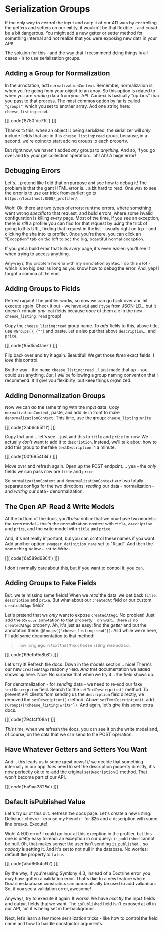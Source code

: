 # Serialization Groups

If the only way to control the input and output of our API was by controlling
the getters and setters on our entity, it wouldn't be that flexible... and
*could* be a bit dangerous. You might add a new getter or setter method for
something internal and not realize that you were exposing new data in your API!

The solution for this - and the way that I recommend doing things in all cases -
is to use serialization groups.

## Adding a Group for Normalization

In the annotation, add `normalizationContext`. Remember, normalization is
when you're going from your object to an array. So this option is related to when
you are *reading* data from your API. Context is basically "options" that you pass
to that process. The most common option by far is called `"groups"`, which you
set to another array. Add one string here: `cheese_listing:read`.

[[[ code('8750fdc710') ]]]

Thanks to this, when an object is being serialized, the serializer will *only*
include fields that are in this `cheese_listing:read` group, because, in a second,
we're going to start adding groups to each property.

But right now, we haven't added *any* groups to *anything*. And so, if you go over
and try your get collection operation... oh! Ah! A huge error!

## Debugging Errors

Let's... pretend like I did that on purpose and see how to debug it! The problem is
that the giant HTML error is... a bit hard to read. One way to see the error is
to use our trick from earlier: go to `https://localhost:8000/_profiler/`.

Woh! Ok, there are two types of errors: runtime errors, where something went wrong
*specific* to that request, and build errors, where some invalid configuration
is killing *every* page. Most of the time, if you see an exception, there is *still*
a profiler you can find for that request by using the trick of going to this URL,
finding that request in the list - usually right on top - and clicking the sha
into its profiler. Once you're there, you can click an "Exception" tab on the left
to see the big, beautiful normal exception.

If you get a build error that kills *every* page, it's even easier: you'll see it
when trying to access anything.

Anyways, the problem here is with my annotation syntax. I do this a lot - which
is no big deal as long as you know how to debug the error. And, yep! I forgot a
comma at the end.

## Adding Groups to Fields

Refresh again! The profiler works, so now we can go back over and hit execute again.
Check it out - we have `@id` and `@type` from JSON-LD... but it doesn't contain
*any* real fields because *none* of them are in the new `cheese_listing:read` group!

Copy the `cheese_listing:read` group name. To *add* fields to this, above title,
use `@Groups()`, `{""}` and paste. Let's also put that above `description`...
and `price`.

[[[ code('85d5a41aee') ]]]

Flip back over and try it again. Beautiful! We get those *three* exact fields.
I *love* this control.

By the way - the name `cheese_listing:read`... I just made that up - you could
use anything. *But*, I *will* be following a group naming convention that I
recommend. It'll give you flexibility, but keep things organized.

## Adding Denormalization Groups

Now we can do the same thing with the input data. Copy `normalizationContext`,
paste, and add `de` in front to make `denormalizationContext`. This time, use
the group: `cheese_listing:write`

[[[ code('2ab6c65f11') ]]]

Copy that and... let's see... just add this to `title` and `price` for now. We
actually *don't* want to add it to `description`. Instead, we'll talk about how
to add this group to the fake `textDescription` in a minute.

[[[ code('00f6954f3d') ]]]

Move over and refresh again. Open up the POST endpoint.... yea - the *only* fields
we can pass now are `title` and `price`!

So `normalizationContext` and `denormalizationContext` are two totally separate
configs for the two directions: *reading* our data - normalization - and *writing*
our data - denormalization.

## The Open API Read & Write Models

At the bottom of the docs, you'll *also* notice that we now have two models: the
*read* model - that's the normalization context with `title`, `description` and
`price`, and the write model with `title` and `price`.

And, it's not really important, but you can control these names if you want. Add
another option: `swagger_definition_name` set to "Read". And then the same thing
below... set to Write.

[[[ code('6a589d6804') ]]]

I don't normally care about this, but if you want to control it, you can.

## Adding Groups to Fake Fields

But, we're missing some fields! When we *read* the data, we get back `title`,
`description` and `price`. But what about our `createdAt` field or our
custom `createdAtAgo` field?

Let's pretend that we *only* want to expose `createdAtAgo`. No problem! Just add
the `@Groups` annotation to that property... oh wait... there *is* no `createdAtAgo`
property. Ah, it's just as easy: find the *getter* and put the annotation there:
`@Groups({"cheese_listing:read"})`. And while we're here, I'll add some documentation
to that method:

> How long ago in text that this cheese listing was added.

[[[ code('69efb9d8b8') ]]]

Let's try it! Refresh the docs. Down in the models section... nice! There's our
new `createdAtAgo` readonly field. *And* that documentation we added shows up
here. Nice! No surprise that when we try it... the field shows up.

For denormalization - for *sending* data - we need to re-add our fake `textDescription`
field. Search for the `setTextDescription()` method. To prevent API clients from
sending us the `description` field directly, we removed the `setDescription()` method.
Above `setTextDescription()`, add `@Groups({"cheese_listing:write"})`. And again,
let's give this some extra docs.

[[[ code('794f4ff08a') ]]]

*This* time, when we refresh the docs, you can see it on the write model and, of
course, on the data that we can send to the POST operation.

## Have Whatever Getters and Setters You Want

And... this leads us to some great news! *If* we decide that something internally
in our app *does* need to set the description property directly, it's now perfectly
ok to re-add the original `setDescription()` method. That won't become part of our API.

[[[ code('ba9aa2825a') ]]]

## Default isPublished Value

Let's try *all* of this out. Refresh the docs page. Let's create
a new listing: Delicious chèvre - excuse my French - for $25 and a description
with some line breaks. Execute!

Woh! A 500 error! I could go look at this exception in the profiler, but this one
is pretty easy to read: an exception in our query: `is_published` cannot be null.
Oh, that makes sense: the user isn't sending `is_published`... so *nobody* is setting
it. And it's set to not null in the database. No worries: default the property
to `false`.

[[[ code('a5d6654c9b') ]]]

By the way, if you're using Symfony 4.3, instead of a Doctrine error, you may
have gotten a validation error. That's due to a new feature where Doctrine database
constraints can automatically be used to add validation. So, if you see a validation
error, awesome!

Anyways, try to execute it again. It works! We have *exactly* the input fields
and output fields that we want. The `isPublished` field isn't exposed at *all* in
our API, but it *is* being set in the background.

Next, let's learn a few more serialization tricks - like how to control the field
name and how to handle constructor arguments.
